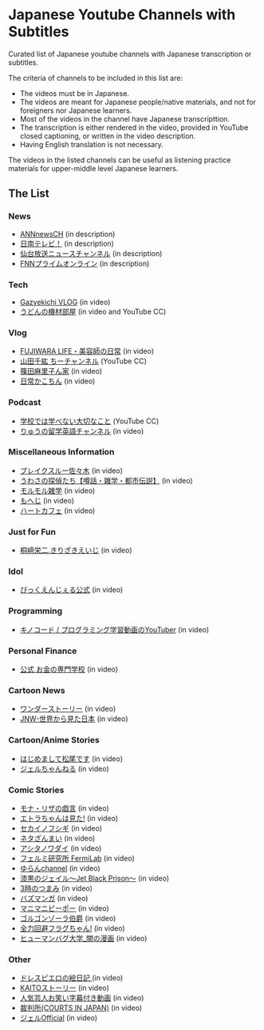 # Japanese Youtube Channels with Subtitles

Curated list of Japanese youtube channels with Japanese transcription or subtitles. 

The criteria of channels to be included in this list are:

- The videos must be in Japanese.
- The videos are meant for Japanese people/native materials, and not for foreigners nor Japanese learners.
- Most of the videos in the channel have Japanese transcripttion.
- The transcription is either rendered in the video, provided in YouTube closed captioning, or written in the video description.
- Having English translation is not necessary.

The videos in the listed channels can be useful as listening practice materials for upper-middle level Japanese learners.

## The List

### News

- [ANNnewsCH](https://www.youtube.com/user/ANNnewsCH) (in description)
- [日南テレビ！](https://www.youtube.com/c/nichinantv) (in description)
- [仙台放送ニュースチャンネル](https://www.youtube.com/channel/UClElfQ7F1QndkPEFuqrDCLQ) (in description)
- [FNNプライムオンライン](https://www.youtube.com/channel/UCoQBJMzcwmXrRSHBFAlTsIw) (in description)

### Tech 

- [Gazyekichi VLOG](https://www.youtube.com/channel/UCOwj40LV2WWlaUjOHjm8zoA) (in video)
- [うどんの機材部屋](https://www.youtube.com/user/69n66) (in video and YouTube CC)

### Vlog

- [FUJIWARA LIFE・美容師の日常](https://www.youtube.com/channel/UCpa-kEaXFILCfIpR3ge4InQ) (in video)
- [山田千紘 ちーチャンネル](https://www.youtube.com/channel/UC8LaxjG_1edMnm6HninrFsg) (YouTube CC)
- [篠田麻里子ん家](https://www.youtube.com/channel/UCPvMrbh7KtLwWwTAOBmjeIg) (in video)
- [日常かこちん](https://www.youtube.com/channel/UCpp9XVh5Q7ODRE-pl3FCQmA) (in video)

### Podcast

- [学校では学べない大切なこと](https://www.youtube.com/channel/UCX78gScd1RzGn6RVsAWw5iQ/featured) (YouTube CC)
- [りゅうの留学英語チャンネル](https://www.youtube.com/channel/UCYwbkpClkTZHrdokM6mTISA) (in video)

### Miscellaneous Information

- [ブレイクスルー佐々木](https://www.youtube.com/channel/UCORW3zZTUVdVwlY5Mnk8q9Q) (in video)
- [うわさの探偵たち【噂話・雑学・都市伝説】](https://www.youtube.com/channel/UCnKks3KuOeQrKPUXkv8nOzg) (in video)
- [モルモル雑学](https://www.youtube.com/channel/UCnpOia0ncYCeuGysRnu6BJA/) (in video)
- [もへじ](https://www.youtube.com/channel/UC8CQ1dyYT4p8kdI7ApaN64g) (in video)
- [ハートカフェ](https://www.youtube.com/channel/UCgkBpACTOjK4-6llCiRnX7A) (in video)

### Just for Fun

- [桐崎栄二.きりざきえいじ](https://www.youtube.com/channel/UCzKa8fRPoCbKh8O9yW2JK2g) (in video)

### Idol

- [びっくえんじぇる公式](https://www.youtube.com/channel/UCN3yCaghAuRR9_q7k9gpWfw) (in video)

### Programming

- [キノコード / プログラミング学習動画のYouTuber](https://www.youtube.com/channel/UCGlgXjYVoHLD86TQQ799WIw) (in video)

### Personal Finance

- [公式 お金の専門学校](https://www.youtube.com/channel/UCCEoqaOzY9__AReWKXrvt8Q) (in video)

### Cartoon News

- [ワンダーストーリー](https://www.youtube.com/channel/UCekVu13Amhgv6WBgO9qqtxA) (in video)
- [JNW-世界から見た日本](https://www.youtube.com/channel/UCRKfHvSR4M5vUsSIk-SEAOw) (in video)

### Cartoon/Anime Stories

- [はじめまして松尾です](https://www.youtube.com/channel/UCWtLzcASRAjlVhKibLUCuEw) (in video)
- [ジェルちゃんねる](https://www.youtube.com/channel/UCE0UZVTfvQ8jiNxdIlLeWeA) (in video)

### Comic Stories

- [モナ・リザの戯言](https://www.youtube.com/channel/UCSSkv6tmPpi8d1IrWegypsA) (in video)
- [エトラちゃんは見た!](https://www.youtube.com/c/%E3%82%A8%E3%83%88%E3%83%A9%E3%81%A1%E3%82%83%E3%82%93%E3%81%AF%E8%A6%8B%E3%81%9F) (in video)
- [セカイノフシギ](https://www.youtube.com/channel/UCssKsQJRvogzRS1U3Q9JG6Q) (in video)
- [ネタざんまい](https://www.youtube.com/channel/UCEOnMHeEy33wYE-yffgY1mQ) (in video)
- [アシタノワダイ](https://www.youtube.com/channel/UC-kF1uMFhIfvw6seHqDGwkg) (in video)
- [フェルミ研究所 FermiLab](https://www.youtube.com/channel/UC3-1iYGHfR43q_b974vUNYg) (in video)
- [ゆらんchannel](https://www.youtube.com/channel/UCd-vf-aHzw1B-ZKdvtAffnA) (in video)
- [漆黒のジェイル〜Jet Black Prison〜](https://www.youtube.com/channel/UCl0kVjsyAaDciLa4Bw2o3ag) (in video)
- [3時のつまみ](https://www.youtube.com/channel/UCeLVuDVC1mwqnuc1AV56Xig) (in video)
- [バズマンガ](https://www.youtube.com/channel/UCfLYAln1vk0yhJE7thI2JIg) (in video)
- [マニマニピーポー](https://www.youtube.com/channel/UC7Shb03PAVEf-G1Ji8Xk-OA) (in video)
- [ゴルゴンゾーラ伯爵](https://www.youtube.com/channel/UC-FzdVxAupHXAKSQZDdjbKw) (in video)
- [全力回避フラグちゃん!](https://www.youtube.com/channel/UCo_nZN5yB0rmfoPBVjYRMmw) (in video)
- [ヒューマンバグ大学_闇の漫画](https://www.youtube.com/channel/UC7umTzIrIJq8Xh428lj0M5A) (in video)

### Other

- [ドレスピエロの絵日記 ](https://www.youtube.com/channel/UC4R4or63ZMm6yCBSgrP3Zzg) (in video)
- [KAITOストーリー](https://www.youtube.com/channel/UChsqu8g9SRU9GDvw4EExTyQ) (in video)
- [人気芸人お笑い字幕付き動画](https://www.youtube.com/channel/UCl21oTCRmrX0v_t6XiihUWg/featured) (in video)
- [裁判所(COURTS IN JAPAN)](https://www.youtube.com/user/courtsjapan) (in video)
- [ジェルOfficial](https://www.youtube.com/channel/UCE0UZVTfvQ8jiNxdIlLeWeA) (in video)


